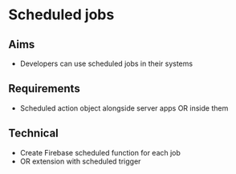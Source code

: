 Scheduled jobs
==============

Aims
----

- Developers can use scheduled jobs in their systems

Requirements
------------

- Scheduled action object alongside server apps OR inside them


Technical
---------

- Create Firebase scheduled function for each job
- OR extension with scheduled trigger
